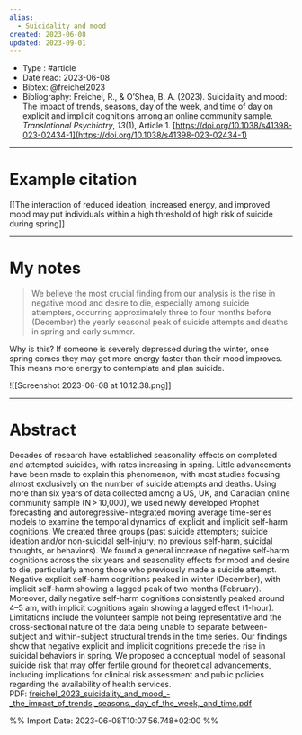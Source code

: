 ```yaml
---
alias:
  - Suicidality and mood
created: 2023-06-08
updated: 2023-09-01
---
```

- Type : #article 
- Date read: 2023-06-08
- Bibtex: @freichel2023
- Bibliography: Freichel, R., & O’Shea, B. A. (2023). Suicidality and mood: The impact of trends, seasons, day of the week, and time of day on explicit and implicit cognitions among an online community sample. _Translational Psychiatry_, _13_(1), Article 1. [https://doi.org/10.1038/s41398-023-02434-1](https://doi.org/10.1038/s41398-023-02434-1)

---
# Example citation

[[The interaction of reduced ideation, increased energy, and improved mood may put individuals within a high threshold of high risk of suicide during spring]]

---
# My notes

> We believe the most crucial finding from our analysis is the rise in negative mood and desire to die, especially among suicide attempters, occurring approximately three to four months before (December) the yearly seasonal peak of suicide attempts and deaths in spring and early summer.

Why is this? If someone is severely depressed during the winter, once spring comes they may get more energy faster than their mood improves. This means more energy to contemplate and plan suicide.

![[Screenshot 2023-06-08 at 10.12.38.png]]

---

# Abstract
Decades of research have established seasonality effects on completed and attempted suicides, with rates increasing in spring. Little advancements have been made to explain this phenomenon, with most studies focusing almost exclusively on the number of suicide attempts and deaths. Using more than six years of data collected among a US, UK, and Canadian online community sample (N > 10,000), we used newly developed Prophet forecasting and autoregressive-integrated moving average time-series models to examine the temporal dynamics of explicit and implicit self-harm cognitions. We created three groups (past suicide attempters; suicide ideation and/or non-suicidal self-injury; no previous self-harm, suicidal thoughts, or behaviors). We found a general increase of negative self-harm cognitions across the six years and seasonality effects for mood and desire to die, particularly among those who previously made a suicide attempt. Negative explicit self-harm cognitions peaked in winter (December), with implicit self-harm showing a lagged peak of two months (February). Moreover, daily negative self-harm cognitions consistently peaked around 4–5 am, with implicit cognitions again showing a lagged effect (1-hour). Limitations include the volunteer sample not being representative and the cross-sectional nature of the data being unable to separate between-subject and within-subject structural trends in the time series. Our findings show that negative explicit and implicit cognitions precede the rise in suicidal behaviors in spring. We proposed a conceptual model of seasonal suicide risk that may offer fertile ground for theoretical advancements, including implications for clinical risk assessment and public policies regarding the availability of health services.
PDF: [freichel_2023_suicidality_and_mood_-_the_impact_of_trends,_seasons,_day_of_the_week,_and_time.pdf](file:///Users/oskarflygare/Library/CloudStorage/OneDrive-KarolinskaInstitutet/30-39%20Resources/37%20-%20Personal%20research%20library/zotero-articles/Freichel/freichel_2023_suicidality_and_mood_-_the_impact_of_trends,_seasons,_day_of_the_week,_and_time.pdf)

%% Import Date: 2023-06-08T10:07:56.748+02:00 %%
